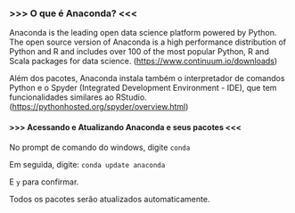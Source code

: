 ### >>> O que é Anaconda? <<<

Anaconda is the leading open data science platform powered by Python. The open source version of Anaconda is a high performance distribution of Python and R and includes over 100 of the most popular Python, R and Scala packages for data science.
(https://www.continuum.io/downloads) </p>
Além dos pacotes, Anaconda instala também o interpretador de comandos Python e o Spyder (Integrated Development Environment - IDE), que tem funcionalidades similares ao RStudio. (https://pythonhosted.org/spyder/overview.html) </p>

#### >>> Acessando e Atualizando Anaconda e seus pacotes <<<
No prompt de comando do windows, digite ````conda```` </p>
Em seguida, digite:
````conda update anaconda````</p>
E ````y```` para confirmar. </p>
Todos os pacotes serão atualizados automaticamente.

